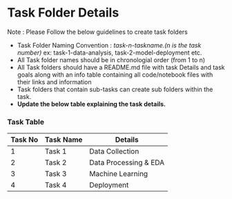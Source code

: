 # Task Folder Details

Note : Please Follow the below guidelines to create task folders
- Task Folder Naming Convention : _task-n-taskname.(n is the task number)_  ex: task-1-data-analysis, task-2-model-deployment etc.
- All Task folder names should be in chronologial order (from 1 to n)
- All Task folders should have a README.md file with task Details and task goals along with an info table containing all code/notebook files with their links and information
- Task folders that contain sub-tasks can create sub folders within the task.
- __Update the below table explaining the task details.__

### Task Table

| Task No| Task Name | Details |
|-|-|-|
|1| Task 1 | Data Collection  | Collect data from public databases, webscraping, newspapapers, pdf reports, etc.|
|2| Task 2 | Data Processing & EDA | Clean, transform and process the data and do exploratory data analysis |
|3| Task 3 | Machine Learning | Develop classification model or object detection models |
|4| Task 4 | Deployment | Deploy the machine learning model on IoT, WebApp, or develop a dashboard |
